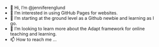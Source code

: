 - 👋 Hi, I’m @jenniferenglund
- 👀 I’m interested in using GitHub Pages for websites.
- 🌱 I’m starting at the ground level as a Github newbie and learning as I go.
- 💞️ I’m looking to learn more about the Adapt framework for online teaching and learning.
- 📫 How to reach me ...

<!---
jenniferenglund/jenniferenglund is a ✨ special ✨ repository because its `README.md` (this file) appears on your GitHub profile.
You can click the Preview link to take a look at your changes.
--->
